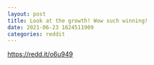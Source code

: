 ```yaml
--- 
layout: post 
title: Look at the growth! Wow such winning! 
date: 2021-06-23 1624511909 
categories: reddit 
--- 
```

https://redd.it/o6u949